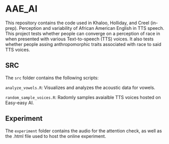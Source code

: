 # AAE_AI

This repository contains the code used in Khaloo, Holliday, and Creel (in-prep). Perception and variability of African American English in TTS speech. 
This project tests whether people can converge on a perception of race in when presented with various Text-to-speech (TTS) voices. It also tests whether people assing anthropomorphic traits associated with race to said TTS voices. 

## SRC 
The `src` folder contains the following scripts:

`analyze_vowels.R`: Visualizes and analyzes the acoustic data for vowels. 

`random_sample_voices.R`: Radomly samples avaialble TTS voices hosted on Easy-easy AI. 

## Experiment
The `experiment` folder contains the audio for the attention check, as well as the .html file used to host the online experiment. 

